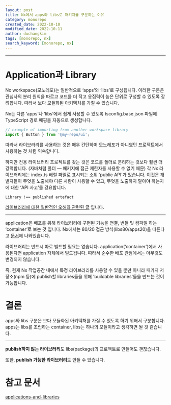 ```yaml
---
layout: post
title: Nx에서 apps와 libs로 패키지를 구분하는 이유
category: monorepo
created_date: 2022-10-10
modified_date: 2022-10-11
author: duchangkim
tags: [monorepo, nx]
search_keyword: [monorepo, nx]
---
```

***

# Application과 Library
Nx workspace(모노레포)는 일반적으로 ‘apps’와 ‘libs’로 구성됩니다. 이러한 구분은 관심사의 분리 원칙을 따르고 코드를 더 작고 응집력이 높은 단위로 구성할 수 있도록 장려합니다. 따라서 보다 모듈화된 아키텍처를 가질 수 있습니다.

Nx는 다른 ‘apps’나 ‘libs’에서 쉽게 사용할 수 있도록 tsconfig.base.json 파일에 TypeScript 경로 매핑을 자동으로 생성합니다.

```ts
// example of importing from another workspace library
import { Button } from '@my-repo/ui';
```
따라서 라이브러리를 사용하는 것은 매우 간단하며 모노레포가 아니였던 프로젝트에서 사용하는 것 처럼 익숙합니다.

하지만 전용 라이브러리 프로젝트를 갖는 것은 코드를 폴더로 분리하는 것보다 훨씬 더 강력합니다. (자바처럼 폴더 — 패키지에 접근 제한자를 사용할 수 없기 때문) 각 Nx 라이브러리에는 index.ts 배럴 파일로 표시되는 소위 ‘public API’가 있습니다. 이것은 개발자들이 무엇을 노출해야 다른 사람이 사용할 수 있고, 무엇을 노출하지 말아야 하는지에 대한 ‘API 사고’를 강요합니다.

```
Library !== published artefact
```
[라이브러리에 대한 일반적인 오해와 관련된 글](https://nx.dev/more-concepts/applications-and-libraries#misconception) 입니다.

***

application은 배포를 위해 라이브러리에 구현된 기능을 연결, 번들 및 컴파일 하는 ‘container’로 보는 것 입니다. Nx에서는 80/20 접근 방식(libs80/apps20)을 따른다고 [문서](https://nx.dev/more-concepts/applications-and-libraries#mental-model)에 나와있습니다.

라이브러리는 반드시 따로 빌드할 필요는 없습니다. application(‘container’)에서 사용된다면 application 자체에서 빌드됩니다. 따라서 순수한 배포 관점에서는 아무것도 변경되지 않습니다.

즉, 현재 Nx 작업공간 내에서 특정 라이브러리를 사용할 수 있을 뿐만 아니라 패키지 저장소(npm 등)에 publish할 libraries들을 위해 'buildable libraries'들을 만드는 것이 가능합니다.

# 결론
apps와 libs 구분은 보다 모듈화된 아키텍처를 가질 수 있도록 하기 위해서 구분합니다. apps는 libs를 조립하는 container, libs는 하나의 모듈이라고 생각하면 될 것 같습니다.

***
**publish하지 않는 라이브러리**도 libs(package)의 프로젝트로 만들어도 괜찮습니다.

또한, **publish 가능한 라이브러리**도 만들 수 있습니다.

# 참고 문서
[applications-and-libraries](https://nx.dev/more-concepts/applications-and-libraries)